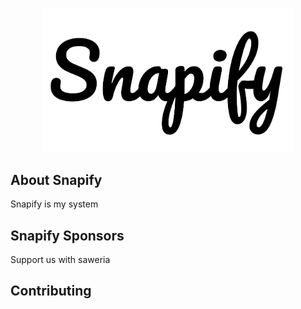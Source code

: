 <p align="center"><img src="public/assets/img/hadwrite-snapify.png" width="400" alt="Snapify Logo"></a></p>

## About Snapify

Snapify is my system

## Snapify Sponsors

Support us with saweria

## Contributing



